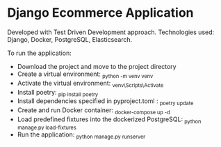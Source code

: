 # Django Ecommerce Application

Developed with Test Driven Development approach. Technologies used: Django, Docker, PostgreSQL, Elasticsearch.

To run the application:
- Download the project and move to the project directory
- Create a virtual environment: <sub>python -m venv venv </sub>
- Activate the virtual environment: <sub> venv\Scripts\Activate </sub>
- Install poetry: <sub> pip install poetry</sub>
- Install dependencies specified in pyproject.toml : <sub>poetry update </sub>
- Create and run Docker container: <sub> docker-compose up -d </sub>
- Load predefined fixtures into the dockerized PostgreSQL: <sub> python manage.py load-fixtures </sub>
- Run the application: <sub>python manage.py runserver </sub>
